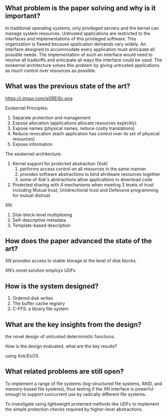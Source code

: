  

## What problem is the paper solving and why is it important?

In traditional operating systems, only privileged servers and the kernel can manage system resources. Untrusted applications are restricted to the interfaces and implementations of this privileged software. This organization is flawed because application demands vary widely. An interface designed to accommodate every application must anticipate all possible needs. The implementation of such an interface would need to resolve all tradeoffs and anticipate all ways the interface could be used. The exokernel architecture solves this problem by giving untrusted applications as much control over resources as possible.

## What was the previous state of the art?	

https://i.imgur.com/qGREjSc.png

Exokernel Principles:

1. Separate protection and management
2. Expose allocation (applications allocate resources explicitly)
3. Expose names (physical names, reduce costly translations)
4. Reduce revocation (each application has control over its set of physical resources)
5. Expose information

 The exokernel architecture:

1. Kernel support for protected abstraction (Xok)
   1. performs access control on all resources in the same manner
   2. provides software abstractions to bind ahrdware resources together
   3. some of Xok's abstractions allow applications to download code
2. Protected sharing with 4 mechanisms when meeting 3 levels of trust including Mutual trust, Unidirectional trust and Defensive programming for mutual distrust

XN:

1. Disk-block-level multiplexing
2. Self-descriptive metadata
3. Template-based description

## How does the paper advanced the state of the art?

XN provides access to stable storage at the level of disk blocks.

XN’s novel solution employs UDFs

## How is the system designed?

1. Ordered disk writes
2.  The buffer cache registry
3.  C-FFS: a library file system

## What are the key insights from the design?

the novel design of untrusted deterministic functions.

How is the design evaluated, what are the key results?

using Xok/ExOS.

## What related problems are still open?

To implement a range of file systems (log-structured file systems, RAID, and memory-based file systems), thus testing if the XN interface is powerful enough to support concurrent use by radically different file systems. 

To investigate using lightweight protected methods like UDFs to implement the simple protection checks required by higher-level abstractions.
